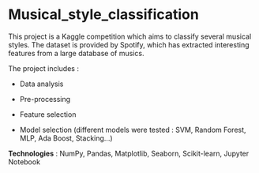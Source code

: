 # Musical_style_classification

This project is a Kaggle competition which aims to classify several musical styles. The dataset is provided by Spotify, which has extracted interesting features from a large database of musics.

The project includes :

- Data analysis

- Pre-processing

- Feature selection

- Model selection (different models were tested : SVM, Random Forest, MLP, Ada Boost, Stacking...)

**Technologies** : NumPy, Pandas, Matplotlib, Seaborn, Scikit-learn, Jupyter Notebook

